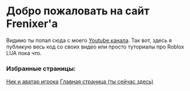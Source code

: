 # Добро пожаловать на сайт Frenixer'a
Видимо ты попал сюда с моего [Youtube канала](https://www.youtube.com/channel/UCNXYo-SI8is-91A5VBWYQig). Так вот, здесь я публикую весь код со своих видео или просто туториалы про Roblox LUA пока что.

### Избранные страницы:
[Ник и аватар игрока](https://frenixer.github.io/nicknameandavatar) [Главная страница (ты сейчас здесь)](https://frenixer.github.io/)
<!--<iframe width="560" height="315" src="https://www.youtube.com/embed/ZeB1yXo0BVY" frameborder="0" allow="accelerometer; autoplay; clipboard-write; encrypted-media; gyroscope; picture-in-picture" allowfullscreen></iframe> --!>

